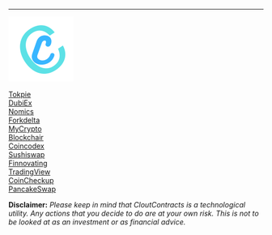 ---
[![CCSLOGO](https://raw.githubusercontent.com/CloutContracts/cloutcontracts.github.io/main/assets/images/c-128x128.png)](https://cloutcontracts.net)

[Tokpie](https://tokpie.com/view_exchange/ccs-eth/) \
[DubiEx](https://dubiex.com/0x1da4858ad385cc377165A298CC2CE3fce0C5fD31/ETH) \
[Nomics](https://nomics.com/assets/ccs2-cloutcontracts) \
[Forkdelta](https://forkdelta.app/#!/trade/0x1da4858ad385cc377165a298cc2ce3fce0c5fd31-ETH) \
[MyCrypto](https://github.com/ethereum-lists/tokens/pull/597) \
[Blockchair](https://blockchair.com/id/ethereum/erc-20/token/0x1da4858ad385cc377165A298CC2CE3fce0C5fD31) \
[Coincodex](https://coincodex.com/crypto/cloutcontracts/) \
[Sushiswap](https://analytics.sushi.com/tokens/0x1da4858ad385cc377165a298cc2ce3fce0c5fd31) \
[Finnovating](https://signup.finnovating.com/challenges/detail/cloutContracts-startup-tech-call) \
[TradingView](https://www.tradingview.com/symbols/CCSWETH/) \
[CoinCheckup](https://coincheckup.com/coins/cloutcontracts) \
[PancakeSwap](https://pancakeswap.finance/info/token/0x3e3b357061103dc040759ac7dceeaba9901043ad)

**Disclaimer:** *Please keep in mind that CloutContracts is a technological utility. Any actions that you decide to do are at your own risk. This is not to be looked at as an investment or as financial advice.*
